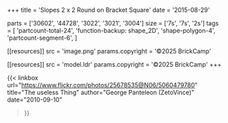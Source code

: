 +++
title = 'Slopes 2 x 2 Round on Bracket Square'
date  = '2015-08-29'

parts = ['30602', '44728', '3022', '3021', '3004']
size  = ['7s', '7s', '2s']
tags  = [
  'partcount-total-24',
  'function-backup: shape_2D',
  'shape-polygon-4',
  'partcount-segment-6',
]

[[resources]]
src              = 'image.png'
params.copyright = '©2025 BrickCamp'

[[resources]]
src              = 'model.ldr'
params.copyright = '©2025 BrickCamp'
+++

{{< linkbox
    url="https://www.flickr.com/photos/25678535@N06/5060479780"
    title="The useless Thing"
    author="George Panteleon (ZetoVince)"
    date="2010-09-10"
>}}
